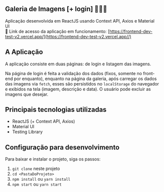 ## Galeria de Imagens [+ login] 👨🏻‍💻

Aplicação desenvolvida em ReactJS usando Context API, Axios e Material UI\
🔗 Link de acesso da aplicação em funcionamento: [https://frontend-dev-test-v2.vercel.app/](https://frontend-dev-test-v2.vercel.app//)

## A Aplicação

A aplicação consiste em duas páginas: de login e listagem das imagens.

Na página de login é feita a validação dos dados (fixos, somente no front-end por enquanto), enquanto na página da galeria, após carregar os dados das imagens via `fetch`, esses são persistidos no `localStorage` do navegador e exibidos na tela (imagem, descrição e data). O usuário pode excluir as imagens que desejar.

## Principais tecnologias utilizadas

-   ReactJS (+ Context API, Axios)
-   Material UI
-   Testing Library

## Configuração para desenvolvimento

Para baixar e instalar o projeto, siga os passos:

1. `git clone` neste projeto
2. `cd <PastaDoProjeto>`
3. `npm install` ou `yarn install`
4. `npm start` ou `yarn start`
